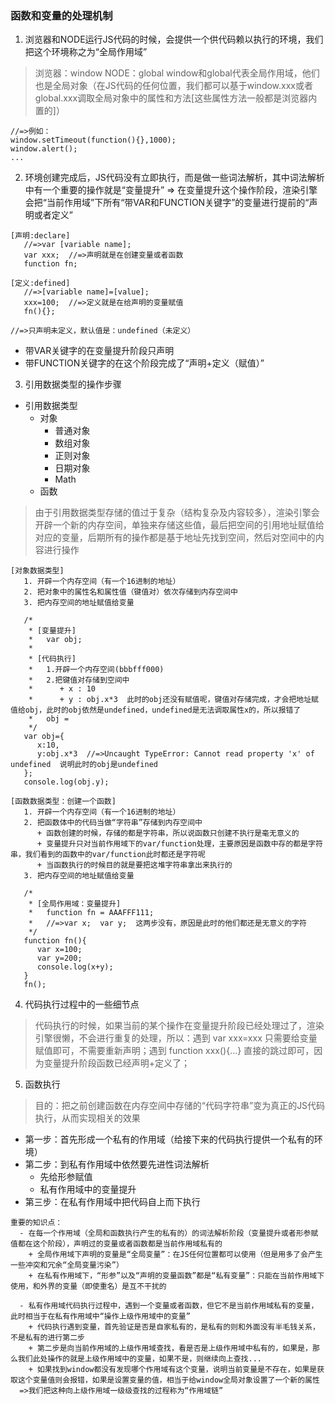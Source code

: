 ### 函数和变量的处理机制
1. 浏览器和NODE运行JS代码的时候，会提供一个供代码赖以执行的环境，我们把这个环境称之为“全局作用域”
> 浏览器：window
> NODE：global
> window和global代表全局作用域，他们也是全局对象（在JS代码的任何位置，我们都可以基于window.xxx或者global.xxx调取全局对象中的属性和方法[这些属性方法一般都是浏览器内置的]）
```
//=>例如：
window.setTimeout(function(){},1000);
window.alert();
...
```

2. 环境创建完成后，JS代码没有立即执行，而是做一些词法解析，其中词法解析中有一个重要的操作就是“变量提升” => 在变量提升这个操作阶段，渲染引擎会把“当前作用域”下所有“带VAR和FUNCTION关键字”的变量进行提前的“声明或者定义”
```
[声明:declare]
   //=>var [variable name];
   var xxx;  //=>声明就是在创建变量或者函数
   function fn;

[定义:defined]
   //=>[variable name]=[value];
   xxx=100;  //=>定义就是在给声明的变量赋值
   fn(){};

//=>只声明未定义，默认值是：undefined（未定义）
```
- 带VAR关键字的在变量提升阶段只声明
- 带FUNCTION关键字的在这个阶段完成了“声明+定义（赋值）”


3. 引用数据类型的操作步骤
- 引用数据类型
    + 对象
        + 普通对象
        + 数组对象
        + 正则对象
        + 日期对象
        + Math
    + 函数

> 由于引用数据类型存储的值过于复杂（结构复杂及内容较多），渲染引擎会开辟一个新的内存空间，单独来存储这些值，最后把空间的引用地址赋值给对应的变量，后期所有的操作都是基于地址先找到空间，然后对空间中的内容进行操作
```
[对象数据类型]
   1. 开辟一个内存空间（有一个16进制的地址）
   2. 把对象中的属性名和属性值（键值对）依次存储到内存空间中
   3. 把内存空间的地址赋值给变量

   /*
    * [变量提升]
    *   var obj;
    *
    * [代码执行]
    *   1.开辟一个内存空间(bbbfff000)
    *   2.把键值对存储到空间中
    *      + x : 10
    *      + y : obj.x*3  此时的obj还没有赋值呢，键值对存储完成，才会把地址赋值给obj，此时的obj依然是undefined，undefined是无法调取属性x的，所以报错了
    *   obj =
    */
   var obj={
      x:10,
      y:obj.x*3  //=>Uncaught TypeError: Cannot read property 'x' of undefined  说明此时的obj是undefined
   };
   console.log(obj.y);

[函数数据类型：创建一个函数]
   1. 开辟一个内存空间（有一个16进制的地址）
   2. 把函数体中的代码当做“字符串”存储到内存空间中
      + 函数创建的时候，存储的都是字符串，所以说函数只创建不执行是毫无意义的
      + 变量提升只对当前作用域下的var/function处理，主要原因是函数中存的都是字符串，我们看到的函数中的var/function此时都还是字符呢
      + 当函数执行的时候目的就是要把这堆字符串拿出来执行的
   3. 把内存空间的地址赋值给变量

   /*
    * [全局作用域：变量提升]
    *   function fn = AAAFFF111;
    *   //=>var x;  var y;  这两步没有，原因是此时的他们都还是无意义的字符
    */
   function fn(){
      var x=100;
      var y=200;
      console.log(x+y);
   }
   fn();
```

4. 代码执行过程中的一些细节点
> 代码执行的时候，如果当前的某个操作在变量提升阶段已经处理过了，渲染引擎很懒，不会进行重复的处理，所以：遇到 var xxx=xxx 只需要给变量赋值即可，不需要重新声明；遇到 function xxx(){...} 直接的跳过即可，因为变量提升阶段函数已经声明+定义了；

5. 函数执行
> 目的：把之前创建函数在内存空间中存储的“代码字符串”变为真正的JS代码执行，从而实现相关的效果
- 第一步：首先形成一个私有的作用域（给接下来的代码执行提供一个私有的环境）
- 第二步：到私有作用域中依然要先进性词法解析
    + 先给形参赋值
    + 私有作用域中的变量提升
- 第三步：在私有作用域中把代码自上而下执行

```
重要的知识点：
  - 在每一个作用域（全局和函数执行产生的私有的）的词法解析阶段（变量提升或者形参赋值都在这个阶段），声明过的变量或者函数都是当前作用域私有的
    + 全局作用域下声明的变量是“全局变量”：在JS任何位置都可以使用（但是用多了会产生一些冲突和冗余“全局变量污染”）
    + 在私有作用域下，“形参”以及“声明的变量函数”都是“私有变量”：只能在当前作用域下使用，和外界的变量（即使重名）是互不干扰的

  - 私有作用域代码执行过程中，遇到一个变量或者函数，但它不是当前作用域私有的变量，此时相当于在私有作用域中“操作上级作用域中的变量”
    + 代码执行遇到变量，首先验证是否是自家私有的，是私有的则和外面没有半毛钱关系，不是私有的进行第二步
    + 第二步是向当前作用域的上级作用域查找，看是否是上级作用域中私有的，如果是，那么我们此处操作的就是上级作用域中的变量，如果不是，则继续向上查找...
    + 如果找到window都没有发现哪个作用域有这个变量，说明当前变量是不存在，如果是获取这个变量值则会报错，如果是设置变量的值，相当于给window全局对象设置了一个新的属性
  =>我们把这种向上级作用域一级级查找的过程称为“作用域链”
```














